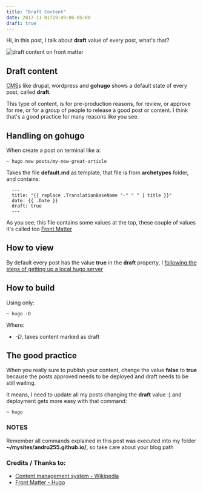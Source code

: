 ```yaml
---
title: "Draft Content"
date: 2017-11-01T19:49:06-05:00
draft: true
---
```


Hi, in this post, I talk about **draft** value of every post, what's that?

![draft content on front matter](../draft-content/draft-front-matter.png)


## Draft content
[CMS](https://en.wikipedia.org/wiki/Content_management_system)s like drupal, wordpress and **gohugo** shows a
default state of every post, called **draft**.

This type of content, is for pre-production reasons, for review, 
or approve for me, or for a group of people to release a good post or content.
I think that's a good practice for many reasons like you see.

## Handling on gohugo
When create a post on terminal like a:

```
~ hugo new posts/my-new-great-article
```

Takes the file **default.md** as template, that file is from **archetypes** folder, and contains:

```
  ---
  title: "{{ replace .TranslationBaseName "-" " " | title }}"
  date: {{ .Date }}
  draft: true
  ---
```

As you see, this file contains some values at the top, these couple of values it's called too [Front Matter](https://gohugo.io/content-management/front-matter/)

## How to view

By default every post has the value **true** in the **draft** property, I [following the steps of getting up a local hugo server](/blog/posts/welcome#a-live-site)

## How to build

Using only:

```
~ hugo -D
```
Where:

- *-D*, takes content marked as draft

## The good practice

When you really sure to publish your content, change the value **false** to **true** because the posts approved needs to be deployed and draft needs to be still waiting.

It means, I need to update all my posts changing the **draft** value :) and deployment gets more easy with that command:

```
~ hugo
```

### NOTES

Remember all commands explained in this post was executed 
into my folder **~/mysites/andru255.github.io/**, so take care about 
your blog path

### Credits / Thanks to:

- [Content management system - Wikipedia](https://en.wikipedia.org/wiki/Content_management_system)
- [Front Matter - Hugo](https://gohugo.io/content-management/front-matter/)